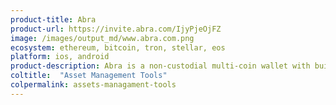 ```yaml
---
product-title: Abra
product-url: https://invite.abra.com/IjyPjeOjFZ
image: /images/output_md/www.abra.com.png
ecosystem: ethereum, bitcoin, tron, stellar, eos
platform: ios, android
product-description: Abra is a non-custodial multi-coin wallet with built-in cryptocurrency exchange.
coltitle:  "Asset Management Tools"
colpermalink: assets-managament-tools
---
```

